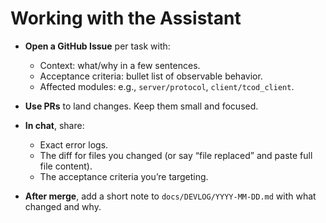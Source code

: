 # Working with the Assistant

- **Open a GitHub Issue** per task with:
  - Context: what/why in a few sentences.
  - Acceptance criteria: bullet list of observable behavior.
  - Affected modules: e.g., `server/protocol`, `client/tcod_client`.

- **Use PRs** to land changes. Keep them small and focused.

- **In chat**, share:
  - Exact error logs.
  - The diff for files you changed (or say “file replaced” and paste full file content).
  - The acceptance criteria you’re targeting.

- **After merge**, add a short note to `docs/DEVLOG/YYYY-MM-DD.md` with what changed and why.
